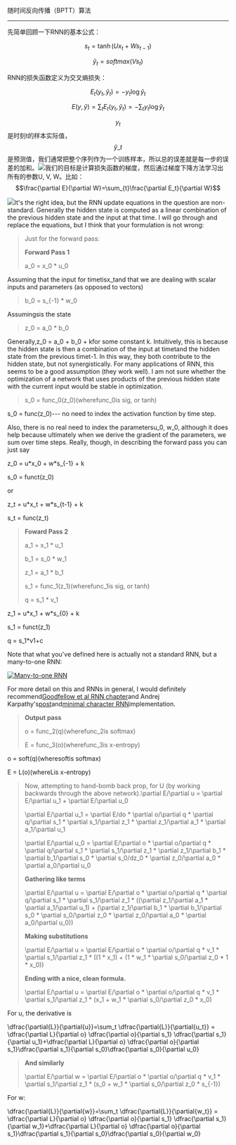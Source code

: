 随时间反向传播（BPTT）算法

---

先简单回顾一下RNN的基本公式：

$$s_t = \tanh (Ux_t+Ws_{t-1})$$

$$\hat y_t=softmax(Vs_t)$$

RNN的损失函数定义为交叉熵损失：

$$E_t(y_t,\hat y_t)=-y_t\log\hat y_t $$

$$E(y,\hat y)=\sum_{t}E_t(y_t, \hat y_t)=-\sum_{t}y_t\log\hat y_t$$

$$y_t$$是时刻t的样本实际值， $$\hat y\_t$$是预测值，我们通常把整个序列作为一个训练样本，所以总的误差就是每一步的误差的加和。![](http://d3kbpzbmcynnmx.cloudfront.net/wp-content/uploads/2015/10/rnn-bptt1.png)我们的目标是计算损失函数的梯度，然后通过梯度下降方法学习出所有的参数U, V, W。比如：$$\frac{\partial E}{\partial W}=\sum_{t}\frac{\partial E_t}{\partial W}$$

![](http://d3kbpzbmcynnmx.cloudfront.net/wp-content/uploads/2015/10/rnn-bptt-with-gradients.png)It's the right idea, but the RNN update equations in the question are non-standard. Generally the hidden state is computed as a linear combination of the previous hidden state and the input at that time. I will go through and replace the equations, but I think that your formulation is not wrong:

> Just for the forward pass:
>
> **Forward Pass 1**
>
> a\_0 = x\_0 \* u\_0

Assuming that the input for timetisx\_tand that we are dealing with scalar inputs and parameters \(as opposed to vectors\)

> b\_0 = s\_{-1} \* w\_0

Assumingsis the state

> z\_0 = a\_0 \* b\_0

Generally,z\_0 = a\_0 + b\_0 + kfor some constant k. Intuitively, this is because the hidden state is then a combination of the input at timetand the hidden state from the previous timet-1. In this way, they both contribute to the hidden state, but not synergistically. For many applications of RNN, this seems to be a good assumption \(they work well\). I am not sure whether the optimization of a network that uses products of the previous hidden state with the current input would be stable in optimization.

> s\_0 = func\_0\(z\_0\)\(wherefunc\_0is sig, or tanh\)

s\_0 = func\(z\_0\)--- no need to index the activation function by time step.

Also, there is no real need to index the parametersu\_0, w\_0, although it does help because ultimately when we derive the gradient of the parameters, we sum over time steps. Really, though, in describing the forward pass you can just say

z\_0 = u\*x\_0 + w\*s\_{-1} + k

s\_0 = funct\(z\_0\)

or

z\_t = u\*x\_t + w\*s\_{t-1} + k

s\_t = func\(z\_t\)

> **Foward Pass 2**
>
> a\_1 = x\_1 \* u\_1
>
> b\_1 = s\_0 \* w\_1
>
> z\_1 = a\_1 \* b\_1
>
> s\_1 = func\_1\(z\_1\)\(wherefunc\_1is sig, or tanh\)
>
> q = s\_1 \* v\_1

z\_1 = u\*x\_1 + w\*s\_{0} + k

s\_1 = funct\(z\_1\)

q = s\_1\*v1+c

Note that what you've defined here is actually not a standard RNN, but a many-to-one RNN:

[![](https://i.stack.imgur.com/B15TJm.png "Many-to-one RNN")](https://i.stack.imgur.com/B15TJm.png)

For more detail on this and RNNs in general, I would definitely recommend[Goodfellow et al RNN chapter](http://www.deeplearningbook.org/contents/rnn.html)and Andrej Karpathy's[post](http://karpathy.github.io/2015/05/21/rnn-effectiveness/)and[minimal character RNN](https://gist.github.com/karpathy/d4dee566867f8291f086)implementation.

> **Output pass**
>
> o = func\_2\(q\)\(wherefunc\_2is softmax\)
>
> E = func\_3\(o\)\(wherefunc\_3is x-entropy\)

o = soft\(q\)\(wheresoftis softmax\)

E = L\(o\)\(whereLis x-entropy\)

> Now, attempting to hand-bomb back prop, for U \(by working backwards through the above network\).\partial E/\partial u = \partial E/\partial u\_1 + \partial E/\partial u\_0
>
> \partial E/\partial u\_1 = \partial E/do \* \partial o/\partial q \* \partial q/\partial s\_1 \* \partial s\_1/\partial z\_1 \* \partial z\_1/\partial a\_1 \* \partial a\_1/\partial u\_1
>
> \partial E/\partial u\_0 = \partial E/\partial o \* \partial o/\partial q \* \partial q/\partial s\_1 \* \partial s\_1/\partial z\_1 \* \partial z\_1/\partial b\_1 \* \partial b\_1/\partial s\_0 \* \partial s\_0/dz\_0 \* \partial z\_0/\partial a\_0 \* \partial a\_0/\partial u\_0
>
> **Gathering like terms**
>
> \partial E/\partial u = \partial E/\partial o \* \partial o/\partial q \* \partial q/\partial s\_1 \* \partial s\_1/\partial z\_1 \* \(\(\partial z\_1/\partial a\_1 \* \partial a\_1/\partial u\_1\) + \(\partial z\_1/\partial b\_1 \* \partial b\_1/\partial s\_0 \* \partial s\_0/\partial z\_0 \* \partial z\_0/\partial a\_0 \* \partial a\_0/\partial u\_0\)\)
>
> **Making substitutions**
>
> \partial E/\partial u = \partial E/\partial o \* \partial o/\partial q \* v\_1 \* \partial s\_1/\partial z\_1 \* \(\(1 \* x\_1\) + \(1 \* w\_1 \* \partial s\_0/\partial z\_0 \* 1 \* x\_0\)\)
>
> **Ending with a nice, clean formula.**
>
> \partial E/\partial u = \partial E/\partial o \* \partial o/\partial q \* v\_1 \* \partial s\_1/\partial z\_1 \* \(x\_1 + w\_1 \* \partial s\_0/\partial z\_0 \* x\_0\)

For u, the derivative is

\dfrac{\partial{L}}{\partial{u}}=\sum\_t \dfrac{\partial{L}}{\partial{u\_t}} = \dfrac{\partial L}{\partial o} \dfrac{\partial o}{\partial s\_1} \dfrac{\partial s\_1}{\partial u\_1}+\dfrac{\partial L}{\partial o} \dfrac{\partial o}{\partial s\_1}\dfrac{\partial s\_1}{\partial s\_0}\dfrac{\partial s\_0}{\partial u\_0}

> **And similarly**
>
> \partial E/\partial w = \partial E/\partial o \* \partial o/\partial q \* v\_1 \* \partial s\_1/\partial z\_1 \* \(s\_0 + w\_1 \* \partial s\_0/\partial z\_0 \* s\_{-1}\)

For w:

\dfrac{\partial{L}}{\partial{w}}=\sum\_t \dfrac{\partial{L}}{\partial{w\_t}} = \dfrac{\partial L}{\partial o} \dfrac{\partial o}{\partial s\_1} \dfrac{\partial s\_1}{\partial w\_1}+\dfrac{\partial L}{\partial o} \dfrac{\partial o}{\partial s\_1}\dfrac{\partial s\_1}{\partial s\_0}\dfrac{\partial s\_0}{\partial w\_0}


